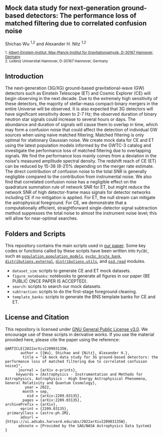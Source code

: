## Mock data study for next-generation ground-based detectors: The performance loss of matched filtering due to correlated confusion noise

Shichao Wu <sup>1,2</sup> and Alexander H. Nitz <sup>1,2</sup>

<sub>1. [Albert-Einstein-Institut, Max-Planck-Institut for Gravitationsphysik, D-30167 Hannover, Germany](http://www.aei.mpg.de/obs-rel-cos)</sub>  
<sub>2. Leibniz Universitat Hannover, D-30167 Hannover, Germany</sub>

## Introduction

The next-generation (3G/XG) ground-based gravitational-wave (GW) detectors such as Einstein Telescope (ET) and Cosmic Explorer (CE) will begin observing in the next decade. Due to the extremely high sensitivity of these detectors, the majority of stellar-mass compact-binary mergers in the entire Universe will be observed. It is also expected that 3G detectors will have significant sensitivity down to 2-7 Hz; the observed duration of binary neutron star signals could increase to several hours or days. The abundance and duration of signals will cause them to overlap in time, which may form a confusion noise that could affect the detection of individual GW sources when using naive matched filtering; Matched filtering is only optimal for stationary Gaussian noise. We create mock data for CE and ET using the latest population models informed by the GWTC-3 catalog and investigate the performance loss of matched filtering due to overlapping signals. We find the performance loss mainly comes from a deviation in the noise's measured amplitude spectral density. The redshift reach of CE (ET) can be reduced by 15-38 (8-21)% depending on the merger rate estimate. The direct contribution of confusion noise to the total SNR is generally negligible compared to the contribution from instrumental noise. We also find that correlated confusion noise has a negligible effect on the quadrature summation rule of network SNR for ET, but might reduce the network SNR of high detector-frame mass signals for detector networks including CE if no mitigation is applied. For ET, the null stream can mitigate the astrophysical foreground. For CE, we demonstrate that a computationally efficient, straightforward single-detector signal subtraction method suppresses the total noise to almost the instrument noise level; this will allow for near-optimal searches.

## Folders and Scripts

This repository contains the main scripts used in [our paper](https://arxiv.org/abs/2209.03135). Some key codes or functions called by these scripts have been written into `PyCBC`, such as [`population.population_models`](https://github.com/gwastro/pycbc/blob/master/pycbc/population/population_models.py), [`pycbc_brute_bank`](https://github.com/gwastro/pycbc/blob/master/bin/bank/pycbc_brute_bank), [`distributions.external`](https://github.com/gwastro/pycbc/blob/master/pycbc/distributions/external.py), [`distributions.utils`](https://github.com/gwastro/pycbc/blob/master/pycbc/distributions/utils.py), and [`psd.read`](https://github.com/gwastro/pycbc/blob/master/pycbc/psd/read.py) modules.
 * `dataset_sim`: scripts to generate CE and ET mock datasets.
 * `figure_notebooks`: notebooks to generate all figures in our paper (BE PUBLIC ONCE PAPER IS ACCEPTED).
 * `search`: scripts to search our mock datasets.
 * `subtraction`: scripts to do the first-stage foreground cleaning.
 * `template_banks`: scripts to generate the BNS template banks for CE and ET.

## License and Citation

This repository is licensed under [GNU General Public License v3.0](https://github.com/gwastro/confusion_noise_3g/blob/main/LICENSE).
We encourage use of these scripts in derivative works. If you use the material provided here, please cite the paper using the reference:

```
@ARTICLE{2022arXiv220903135W,
       author = {{Wu}, Shichao and {Nitz}, Alexander H.},
        title = "{A mock data study for 3G ground-based detectors: the performance loss of matched filtering due to correlated confusion noise}",
      journal = {arXiv e-prints},
     keywords = {Astrophysics - Instrumentation and Methods for Astrophysics, Astrophysics - High Energy Astrophysical Phenomena, General Relativity and Quantum Cosmology},
         year = 2022,
        month = sep,
          eid = {arXiv:2209.03135},
        pages = {arXiv:2209.03135},
archivePrefix = {arXiv},
       eprint = {2209.03135},
 primaryClass = {astro-ph.IM},
       adsurl = {https://ui.adsabs.harvard.edu/abs/2022arXiv220903135W},
      adsnote = {Provided by the SAO/NASA Astrophysics Data System}
}
```
